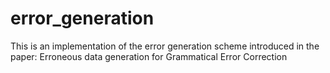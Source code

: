 # error_generation
This is an implementation of the error generation scheme introduced in the paper: Erroneous data generation for Grammatical Error Correction
